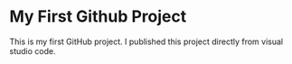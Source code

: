 # My First Github Project
This is my first GitHub project. I published this project directly from visual studio code. 